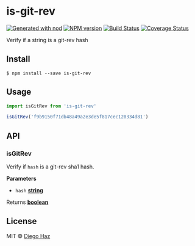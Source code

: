 # is-git-rev

[![Generated with nod](https://img.shields.io/badge/generator-nod-2196F3.svg?style=flat-square)](https://github.com/diegohaz/nod)
[![NPM version](https://img.shields.io/npm/v/is-git-rev.svg?style=flat-square)](https://npmjs.org/package/is-git-rev)
[![Build Status](https://img.shields.io/travis/diegohaz/is-git-rev/master.svg?style=flat-square)](https://travis-ci.org/diegohaz/is-git-rev) [![Coverage Status](https://img.shields.io/codecov/c/github/diegohaz/is-git-rev/master.svg?style=flat-square)](https://codecov.io/gh/diegohaz/is-git-rev/branch/master)

Verify if a string is a git-rev hash

## Install

    $ npm install --save is-git-rev

## Usage

```js
import isGitRev from 'is-git-rev'

isGitRev('f9b9150f71db48a49a2e3de5f817cec120334d81')
```

## API

<!-- Generated by documentation.js. Update this documentation by updating the source code. -->

### isGitRev

Verify if `hash` is a git-rev sha1 hash.

**Parameters**

-   `hash` **[string](https://developer.mozilla.org/en-US/docs/Web/JavaScript/Reference/Global_Objects/String)** 

Returns **[boolean](https://developer.mozilla.org/en-US/docs/Web/JavaScript/Reference/Global_Objects/Boolean)** 

## License

MIT © [Diego Haz](https://github.com/diegohaz)
